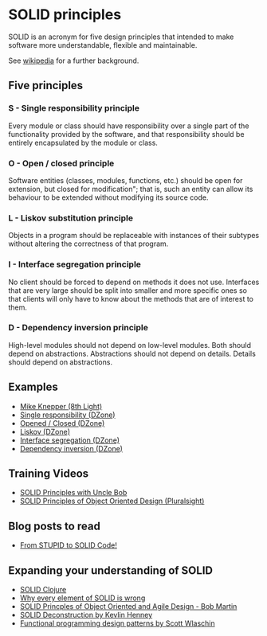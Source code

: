 # SOLID principles

SOLID is an acronym for five design principles that intended to make software more understandable, flexible and maintainable.

See [wikipedia](https://en.wikipedia.org/wiki/SOLID_(object-oriented_design)) for a further background. 

## Five principles

### S - Single responsibility principle

Every module or class should have responsibility over a single part of the functionality provided by the software, and that 
responsibility should be entirely encapsulated by the module or class.

### O - Open / closed principle

Software entities (classes, modules, functions, etc.) should be open for extension, but closed for modification"; that is, such an 
entity can allow its behaviour to be extended without modifying its source code.

### L - Liskov substitution principle

Objects in a program should be replaceable with instances of their subtypes without altering the correctness of that program.

### I - Interface segregation principle

No client should be forced to depend on methods it does not use. Interfaces that are very large should be split into smaller and more 
specific ones so that clients will only have to know about the methods that are of interest to them.

### D - Dependency inversion principle

High-level modules should not depend on low-level modules. Both should depend on abstractions.
Abstractions should not depend on details. Details should depend on abstractions.

## Examples

* [Mike Knepper (8th Light)](https://github.com/mikeknep/SOLID)
* [Single responsibility (DZone)](https://dzone.com/articles/solid-principles-by-examples-single-responsability?fromrel=true)
* [Opened / Closed (DZone)](https://dzone.com/articles/solid-principles-by-examples-openclosed)
* [Liskov (DZone)](https://dzone.com/articles/solid-principles-by-examples-liskov-substitution-p)
* [Interface segregation (DZone)](https://dzone.com/articles/solid-principles-by-example-interface-segregation)
* [Dependency inversion (DZone)](https://dzone.com/articles/solid-principles-by-example-dependency-inversion)

## Training Videos

* [SOLID Principles with Uncle Bob](https://cleancoders.com/videos/clean-code/solid-principles)
* [SOLID Principles of Object Oriented Design (Pluralsight)](https://www.pluralsight.com/courses/principles-oo-design)

## Blog posts to read 

* [From STUPID to SOLID Code!](http://williamdurand.fr/2013/07/30/from-stupid-to-solid-code/)

## Expanding your understanding of SOLID

* [SOLID Clojure](https://www.infoq.com/presentations/SOLID-Clojure)  
* [Why every element of SOLID is wrong](https://speakerdeck.com/tastapod/why-every-element-of-solid-is-wrong)  
* [SOLID Princples of Object Oriented and Agile Design - Bob Martin](https://www.youtube.com/watch?v=TMuno5RZNeE)  
* [SOLID Deconstruction by Kevlin Henney](https://vimeo.com/157708450)  
* [Functional programming design patterns by Scott Wlaschin](https://vimeo.com/113588389)  
